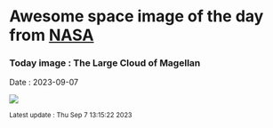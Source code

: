 
# Awesome space image of the day from [NASA](https://api.nasa.gov/)

### Today image : The Large Cloud of Magellan
Date : 2023-09-07

![](https://apod.nasa.gov/apod/image/2309/TheLargeMagellanicCloud1024.jpg)

<small>Latest update : Thu Sep  7 13:15:22 2023</small>
        